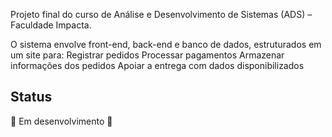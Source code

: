 Projeto final do curso de Análise e Desenvolvimento de Sistemas (ADS) – Faculdade Impacta. 

O sistema envolve front-end, back-end e banco de dados, estruturados em um site para: 
Registrar pedidos Processar pagamentos Armazenar informações dos pedidos Apoiar a entrega com dados disponibilizados

## Status
🚧 Em desenvolvimento 🚧
